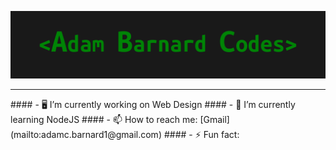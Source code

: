 ![alt text](https://github.com/AdamBCodes/AdamBCodes/blob/main/Github.png)
<hr>
#### - 🖥️ I’m currently working on Web Design
#### - 📖 I’m currently learning NodeJS
#### - 📫 How to reach me: [Gmail](mailto:adamc.barnard1@gmail.com)
#### - ⚡ Fun fact: 
